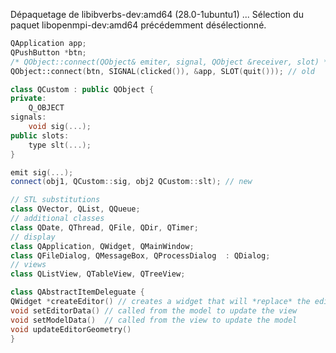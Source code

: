 Dépaquetage de libibverbs-dev:amd64 (28.0-1ubuntu1) ...
Sélection du paquet libopenmpi-dev:amd64 précédemment désélectionné.
```cpp
QApplication app;
QPushButton *btn;
/* QObject::connect(QObject& emiter, signal, QObject &receiver, slot) */
QObject::connect(btn, SIGNAL(clicked()), &app, SLOT(quit())); // old
```

```c++
class QCustom : public QObject {
private:
	Q_OBJECT
signals:
	void sig(...);
public slots:
	type slt(...);
}
```

```c++
emit sig(...);
connect(obj1, QCustom::sig, obj2 QCustom::slt); // new
```

```c++
// STL substitutions
class QVector, QList, QQueue;
// additional classes
class QDate, QThread, QFile, QDir, QTimer;
// display
class QApplication, QWidget, QMainWindow;
class QFileDialog, QMessageBox, QProcessDialog  : QDialog;
// views
class QListView, QTableView, QTreeView;

class QAbstractItemDeleguate {
QWidget *createEditor() // creates a widget that will *replace* the edited element while it is being edited
void setEditorData() // called from the model to update the view
void setModelData()  // called from the view to update the model
void updateEditorGeometry()
}
```